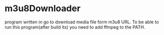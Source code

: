 # m3u8Downloader
program written in go to download media file form m3u8 URL.
To be able to run this program(after build its) you need to add ffmpeg to the PATH.
 
